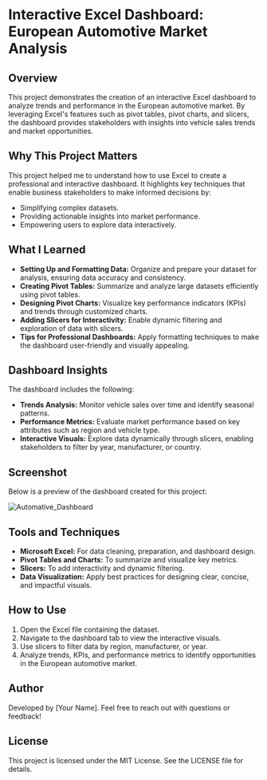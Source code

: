  # Interactive Excel Dashboard: European Automotive Market Analysis

## Overview

This project demonstrates the creation of an interactive Excel dashboard to analyze trends and performance in the European automotive market. By leveraging Excel's features such as pivot tables, pivot charts, and slicers, the dashboard provides stakeholders with insights into vehicle sales trends and market opportunities.

## Why This Project Matters
This project helped me to understand how to use Excel to create a professional and interactive dashboard. It highlights key techniques that enable business stakeholders to make informed decisions by:
- Simplifying complex datasets.
- Providing actionable insights into market performance.
- Empowering users to explore data interactively.

## What I Learned
- **Setting Up and Formatting Data:** Organize and prepare your dataset for analysis, ensuring data accuracy and consistency.
- **Creating Pivot Tables:** Summarize and analyze large datasets efficiently using pivot tables.
- **Designing Pivot Charts:** Visualize key performance indicators (KPIs) and trends through customized charts.
- **Adding Slicers for Interactivity:** Enable dynamic filtering and exploration of data with slicers.
- **Tips for Professional Dashboards:** Apply formatting techniques to make the dashboard user-friendly and visually appealing.

## Dashboard Insights
The dashboard includes the following:
- **Trends Analysis:** Monitor vehicle sales over time and identify seasonal patterns.
- **Performance Metrics:** Evaluate market performance based on key attributes such as region and vehicle type.
- **Interactive Visuals:** Explore data dynamically through slicers, enabling stakeholders to filter by year, manufacturer, or country.

## Screenshot
Below is a preview of the dashboard created for this project:

![Automative_Dashboard](https://github.com/user-attachments/assets/80a4b4d0-d37e-4509-a48f-eef097d74a50)

## Tools and Techniques
- **Microsoft Excel:** For data cleaning, preparation, and dashboard design.
- **Pivot Tables and Charts:** To summarize and visualize key metrics.
- **Slicers:** To add interactivity and dynamic filtering.
- **Data Visualization:** Apply best practices for designing clear, concise, and impactful visuals.

## How to Use
1. Open the Excel file containing the dataset.
2. Navigate to the dashboard tab to view the interactive visuals.
3. Use slicers to filter data by region, manufacturer, or year.
4. Analyze trends, KPIs, and performance metrics to identify opportunities in the European automotive market.

## Author
Developed by [Your Name]. Feel free to reach out with questions or feedback!

## License
This project is licensed under the MIT License. See the LICENSE file for details.
